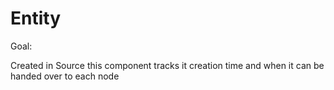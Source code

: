 # Entity
Goal: 

Created in Source this component tracks it creation time and when it can be handed over to each node